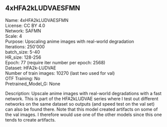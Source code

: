 ## 4xHFA2kLUDVAESFMN

Name: 4xHFA2kLUDVAESFMN  
License: CC BY 4.0  
Network: SAFMN  
Scale: 4  
Purpose: Upscaling anime images with real-world degradation  
Iterations: 250'000  
batch_size: 5-40  
HR_size: 128-256  
Epoch: 77 (require iter number per epoch: 2568)  
Dataset: HFA2k-LUDVAE  
Number of train images: 10270 (last two used for val)  
OTF Training: No  
Pretrained_Model_G: None  

Description: Upscale anime images with real-world degradations with a fast network. This is part of the HFA2kLUDVAE series where I test out different networks on the same dataset so outputs (and speed test on the val set) can also be found there. Note that this model created artifacts on some of the val images. I therefore would use one of the other models since this one tends to create artifacts.  

